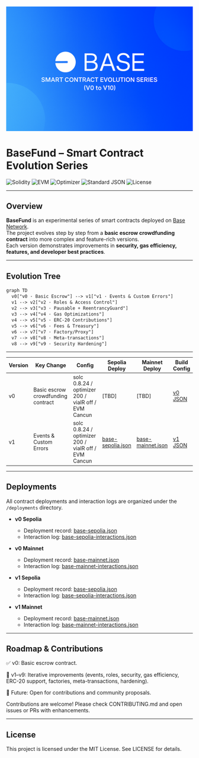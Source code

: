 ![BaseFund Banner](./assets/banner.png)

# BaseFund – Smart Contract Evolution Series

![Solidity](https://img.shields.io/badge/Solidity-0.8.24-informational)
![EVM](https://img.shields.io/badge/EVM-Cancún-blue)
![Optimizer](https://img.shields.io/badge/Optimizer-200_runs-brightgreen)
![Standard JSON](https://img.shields.io/badge/Verification-Standard%20JSON-success)
![License](https://img.shields.io/badge/License-MIT-lightgrey)

---

## Overview
**BaseFund** is an experimental series of smart contracts deployed on [Base Network](https://base.org).  
The project evolves step by step from a **basic escrow crowdfunding contract** into more complex and feature-rich versions.  
Each version demonstrates improvements in **security, gas efficiency, features, and developer best practices**.  

---

## Evolution Tree

```mermaid
graph TD
  v0["v0 · Basic Escrow"] --> v1["v1 · Events & Custom Errors"]
  v1 --> v2["v2 · Roles & Access Control"]
  v2 --> v3["v3 · Pausable + ReentrancyGuard"]
  v3 --> v4["v4 · Gas Optimizations"]
  v4 --> v5["v5 · ERC-20 Contributions"]
  v5 --> v6["v6 · Fees & Treasury"]
  v6 --> v7["v7 · Factory/Proxy"]
  v7 --> v8["v8 · Meta-transactions"]
  v8 --> v9["v9 · Security Hardening"]

```
---

| Version | Key Change                     | Config                                     | Sepolia Deploy                        | Mainnet Deploy                        | Build Config |
| ------- | ------------------------------ | ------------------------------------------ | ------------------------------------- | -------------------------------------- | ------------ |
| v0      | Basic escrow crowdfunding contract | solc 0.8.24 / optimizer 200 / viaIR off / EVM Cancun | [TBD] | [TBD] | [v0 JSON](./build-config/v0.standard-json.json) |
| v1      | Events & Custom Errors         | solc 0.8.24 / optimizer 200 / viaIR off / EVM Cancun | [base-sepolia.json](./deployments/v1/base-sepolia.json) | [base-mainnet.json](./deployments/v1/base-mainnet.json) | [v1 JSON](./build-config/v1.standard-json.json) |

---

## Deployments

All contract deployments and interaction logs are organized under the `/deployments` directory.

- **v0 Sepolia**
  - Deployment record: [base-sepolia.json](./deployments/v0/base-sepolia.json)
  - Interaction log: [base-sepolia-interactions.json](./deployments/v0/base-sepolia-interactions.json)

- **v0 Mainnet**
  - Deployment record: [base-mainnet.json](./deployments/v0/base-mainnet.json)
  - Interaction log: [base-mainnet-interactions.json](./deployments/v0/base-mainnet-interactions.json)

- **v1 Sepolia**
  - Deployment record: [base-sepolia.json](./deployments/v1/base-sepolia.json)
  - Interaction log: [base-sepolia-interactions.json](./deployments/v1/base-sepolia-interactions.json)

- **v1 Mainnet**
  - Deployment record: [base-mainnet.json](./deployments/v1/base-mainnet.json)
  - Interaction log: [base-mainnet-interactions.json](./deployments/v1/base-mainnet-interactions.json)


--- 

## Roadmap & Contributions

✅ v0: Basic escrow contract.

🔄 v1–v9: Iterative improvements (events, roles, security, gas efficiency, ERC-20 support, factories, meta-transactions, hardening).

🚀 Future: Open for contributions and community proposals.

Contributions are welcome!
Please check CONTRIBUTING.md
 and open issues or PRs with enhancements.

---

## License

This project is licensed under the MIT License.
See LICENSE for details.
